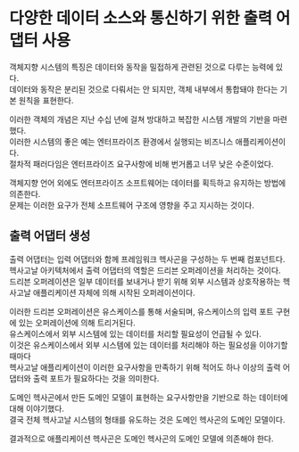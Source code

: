 # 다양한 데이터 소스와 통신하기 위한 출력 어댑터 사용

객체지향 시스템의 특징은 데이터와 동작을 밀접하게 관련된 것으로 다루는 능력에 있다.<br/>
데이터와 동작은 분리된 것으로 다뤄서는 안 되지만, 객체 내부에서 통합돼야 한다는 기본 원칙을 표현한다.<br/>

이러한 객체의 개념은 지난 수십 년에 걸쳐 방대하고 복잡한 시스템 개발의 기반을 마련했다.<br/>
이러한 시스템의 좋은 예는 엔터프라이즈 환경에서 실행되는 비즈니스 애플리케이션이다.<br/>
절차적 패러다임은 엔터프라이즈 요구사항에 비해 번거롭고 너무 낮은 수준이었다.<br/>

객체지향 언어 외에도 엔터프라이즈 소프트웨어는 데이터를 획득하고 유지하는 방법에 의존한다.<br/>
문제는 이러한 요구가 전체 소프트웨어 구조에 영향을 주고 지시하는 것이다.<br/>

## 출력 어댑터 생성

출력 어댑터는 입력 어댑터와 함께 프레임워크 헥사곤을 구성하는 두 번째 컴포넌트다.<br/>
헥사고날 아키텍처에서 출력 어댑터의 역할은 드리븐 오퍼레이션을 처리하는 것이다.<br/>
드리븐 오퍼레이션은 일부 데이터를 보내거나 받기 위해 외부 시스템과 상호작용하는 헥사고날 애플리케이션 자체에 의해 시작된 오퍼레이션이다.<br/>

이러한 드리븐 오퍼레이션은 유스케이스를 통해 서술되며, 유스케이스의 입력 포트 구현에 있는 오퍼레이션에 의해 트리거된다.<br/>
유스케이스에서 외부 시스템에 있는 데이터를 처리할 필요성이 언급될 수 있다.<br/>
이것은 유스케이스에서 외부 시스템에 있는 데이터를 처리해야 하는 필요성을 이야기할 때마다<br/>
헥사고날 애플리케이션이 이러한 요구사항을 만족하기 위해 적어도 하나 이상의 출력 어댑터와 출력 포트가 필요하다는 것을 의미한다.<br/>

도메인 헥사곤에서 만든 도메인 모델이 표현하는 요구사항만을 기반으로 하는 데이터에 대해 이야기했다.<br/>
결국 전체 헥사고날 시스템의 형태를 유도하는 것은 도메인 헥사곤의 도메인 모델이다.<br/>

결과적으로 애플리케이션 헥사곤은 도메인 헥사곤의 도메인 모델에 의존해야 한다.<br/>
